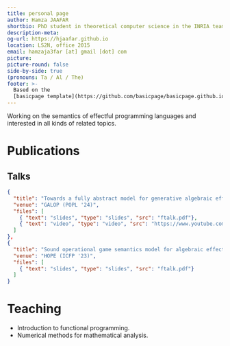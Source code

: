 ```yaml
---
title: personal page
author: Hamza JAAFAR 
shortbio: PhD student in theoretical computer science in the INRIA team [Gallinette](https://gallinette.gitlabpages.inria.fr/website/) under the supervision of Guilhem JABER.
description-meta: 
og-url: https://hjaafar.github.io
location: LS2N, office 2015
email: hamzaja3far [at] gmail [dot] com
picture: 
picture-round: false
side-by-side: true
(pronouns: Ta / Al / The)
footer: >-
  Based on the
  [basicpage template](https://github.com/basicpage/basicpage.github.io)!
---
```


Working on the semantics of effectful programming languages and interested in all kinds of related topics.

# Publications

## Talks

``` json {.papers}
{
  "title": "Towards a fully abstract model for generative algebraic effects and handlers",
  "venue": "GALOP (POPL '24)",
  "files": [
    { "text": "slides", "type": "slides", "src": "ftalk.pdf"},
    { "text": "video", "type": "video", "src": "https://www.youtube.com/watch?v=tF9Y5GxJpmc"}
  ]
},
{
  "title": "Sound operational game semantics model for algebraic effects and handlers",
  "venue": "HOPE (ICFP '23)",
  "files": [
    { "text": "slides", "type": "slides", "src": "ftalk.pdf"}
  ]
}

```


# Teaching
- Introduction to functional programming.
- Numerical methods for mathematical analysis.
